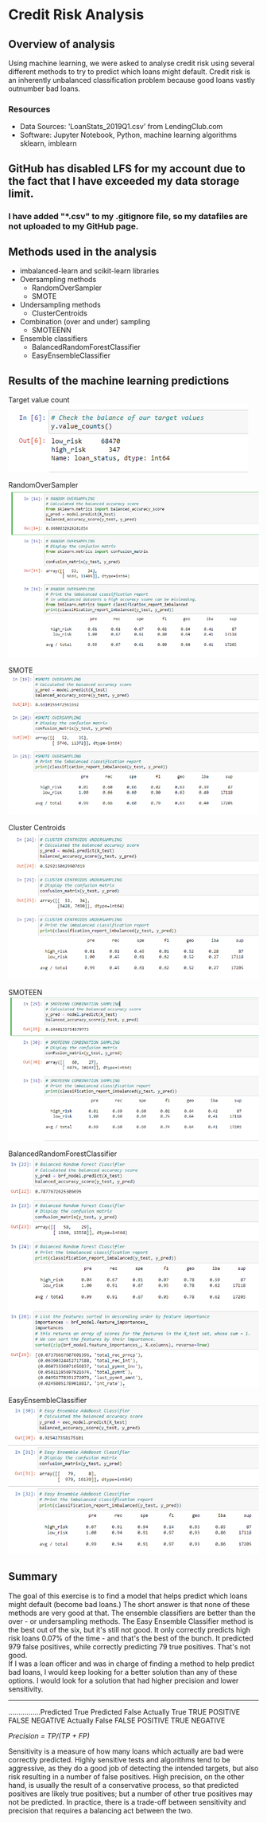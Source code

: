 # Credit Risk Analysis

## Overview of analysis
Using machine learning, we were asked to analyse credit risk using several different methods to try to predict which loans might default.
Credit risk is an inherently unbalanced classification problem because good loans vastly outnumber bad loans.

### Resources
* Data Sources: 'LoanStats_2019Q1.csv' from LendingClub.com
* Software: Jupyter Notebook, Python, machine learning algorithms sklearn, imblearn

## GitHub has disabled LFS for my account due to the fact that I have exceeded my data storage limit. 
### I have added "*.csv" to my .gitignore file, so my datafiles are not uploaded to my GitHub page.

## Methods used in the analysis
- imbalanced-learn and scikit-learn libraries
- Oversampling methods
	- RandomOverSampler
	- SMOTE
- Undersampling methods
	- ClusterCentroids
- Combination (over and under) sampling
	- SMOTEENN
- Ensemble classifiers
	- BalancedRandomForestClassifier
	- EasyEnsembleClassifier


## Results of the machine learning predictions
Target value count
![Target value count](https://github.com/AndyHerron/Credit_Risk_Analysis/blob/main/screenshots/Target%20value%20counts.png)

RandomOverSampler
![RandomOverSampler](https://github.com/AndyHerron/Credit_Risk_Analysis/blob/main/screenshots/Random%20Oversampling.png)

SMOTE
![SMOTE](https://github.com/AndyHerron/Credit_Risk_Analysis/blob/main/screenshots/SMOTE%20Oversampling.png)

Cluster Centroids
![Cluster Centroids](https://github.com/AndyHerron/Credit_Risk_Analysis/blob/main/screenshots/Cluster%20Centroids%20Undersampling.png)

SMOTEEN
![SMOTEEN](https://github.com/AndyHerron/Credit_Risk_Analysis/blob/main/screenshots/SMOTEENN%20combination%20sampling.png)

BalancedRandomForestClassifier
![BalancedRandomForestClassifier](https://github.com/AndyHerron/Credit_Risk_Analysis/blob/main/screenshots/BRFC%20results.png)

EasyEnsembleClassifier
![EasyEnsembleClassifier](https://github.com/AndyHerron/Credit_Risk_Analysis/blob/main/screenshots/EEC%20results.png)

## Summary 

The goal of this exercise is to find a model that helps predict which loans might default (become bad loans.)  The short answer is that none of
these methods are very good at that.  The ensemble classifiers are better than the over - or undersampling methods.  The Easy Ensemble Classifier method is the 
best out of the six, but it's still not good.  It only correctly predicts high risk loans 0.07% of the time - and that's the best of the bunch. 
It predicted 979 false positives, while correctly predicting 79 true positives. That's not good.  
If I was a loan officer and was in charge of finding a method to help predict bad loans, I would keep looking for a better solution than any of these options.
I would look for a solution that had higher precision and lower sensitivity.

---
................Predicted True	Predicted False 
Actually True	TRUE POSITIVE	FALSE NEGATIVE 
Actually False	FALSE POSITIVE	TRUE NEGATIVE 

*Precision = TP/(TP + FP)*

Sensitivity is a measure of how many loans which actually are bad were correctly predicted.
Highly sensitive tests and algorithms tend to be aggressive, as they do a good job of detecting the intended targets, 
but also risk resulting in a number of false positives. High precision, on the other hand, is usually the result of a 
conservative process, so that predicted positives are likely true positives; but a number of other true positives may not be predicted. 
In practice, there is a trade-off between sensitivity and precision that requires a balancing act between the two.



